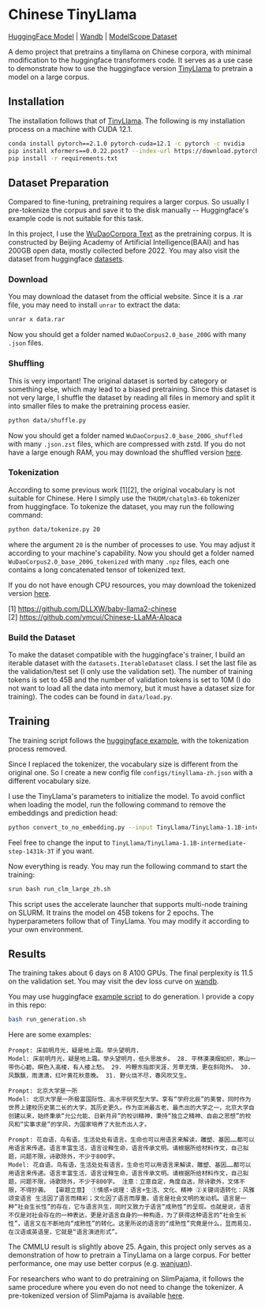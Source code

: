 # Chinese TinyLlama

[HuggingFace Model](https://huggingface.co/whynlp/tinyllama-zh) | [Wandb](https://wandb.ai/whynlp/tinyllama-zh/reports/tinyllama-zh--Vmlldzo3MTA0NDY1) | [ModelScope Dataset](https://www.modelscope.cn/datasets/whynlp/WuDaoCorpus-200G-shuffled)

A demo project that pretrains a tinyllama on Chinese corpora, with minimal modification to the huggingface transformers code. It serves as a use case to demonstrate how to use the huggingface version [TinyLlama](https://github.com/whyNLP/tinyllama) to pretrain a model on a large corpus.

## Installation
The installation follows that of [TinyLlama](https://github.com/whyNLP/tinyllama). The following is my installation process on a machine with CUDA 12.1.

```sh
conda install pytorch==2.1.0 pytorch-cuda=12.1 -c pytorch -c nvidia
pip install xformers==0.0.22.post7 --index-url https://download.pytorch.org/whl/cu121
pip install -r requirements.txt
```

## Dataset Preparation
Compared to fine-tuning, pretraining requires a larger corpus. So usually I pre-tokenize the corpus and save it to the disk manually -- Huggingface's example code is not suitable for this task.

In this project, I use the [WuDaoCorpora Text](https://www.scidb.cn/en/detail?dataSetId=c6a3fe684227415a9db8e21bac4a15ab) as the pretraining corpus. It is constructed by Beijing Academy of Artificial Intelligence(BAAI) and has 200GB open data, mostly collected before 2022. You may also visit the dataset from huggingface [datasets](https://huggingface.co/datasets/p208p2002/wudao).

### Download
You may download the dataset from the official website. Since it is a .rar file, you may need to install `unrar` to extract the data:
```sh
unrar x data.rar
```

Now you should get a folder named `WuDaoCorpus2.0_base_200G` with many `.json` files.

### Shuffling
This is very important! The original dataset is sorted by category or something else, which may lead to a biased pretraining. Since this dataset is not very large, I shuffle the dataset by reading all files in memory and split it into smaller files to make the pretraining process easier.

```sh
python data/shuffle.py
```

Now you should get a folder named `WuDaoCorpus2.0_base_200G_shuffled` with many `.json.zst` files, which are compressed with zstd. If you do not have a large enough RAM, you may download the shuffled version [here](https://www.modelscope.cn/datasets/whynlp/WuDaoCorpus-200G-shuffled).

### Tokenization
According to some previous work [1][2], the original vocabulary is not suitable for Chinese. Here I simply use the `THUDM/chatglm3-6b` tokenizer from huggingface. To tokenize the dataset, you may run the following command:

```sh
python data/tokenize.py 20
```

where the argument `20` is the number of processes to use. You may adjust it according to your machine's capability. Now you should get a folder named `WuDaoCorpus2.0_base_200G_tokenized` with many `.npz` files, each one contains a long concatenated tensor of tokenized text.

If you do not have enough CPU resources, you may download the tokenized version [here](https://www.modelscope.cn/datasets/whynlp/WuDaoCorpus-200G-ChatGLM-tokenized).


[1] https://github.com/DLLXW/baby-llama2-chinese  
[2] https://github.com/ymcui/Chinese-LLaMA-Alpaca

### Build the Dataset
To make the dataset compatible with the huggingface's trainer, I build an iterable dataset with the `datasets.IterableDataset` class. I set the last file as the validation/test set (I only use the validation set). The number of training tokens is set to 45B and the number of validation tokens is set to 10M (I do not want to load all the data into memory, but it must have a dataset size for training). The codes can be found in `data/load.py`.

## Training
The training script follows the [huggingface example](https://github.com/huggingface/transformers/blob/main/examples/pytorch/language-modeling/run_clm.py), with the tokenization process removed.

Since I replaced the tokenizer, the vocabulary size is different from the original one. So I create a new config file `configs/tinyllama-zh.json` with a different vocabulary size.

I use the TinyLlama's parameters to initialize the model. To avoid conflict when loading the model, run the following command to remove the embeddings and prediction head:

```sh
python convert_to_no_embedding.py --input TinyLlama/TinyLlama-1.1B-intermediate-step-1195k-token-2.5T --output outputs/tinyllama-wo-embedding
```

Feel free to change the input to `TinyLlama/TinyLlama-1.1B-intermediate-step-1431k-3T` if you want.

Now everything is ready. You may run the following command to start the training:

```sh
srun bash run_clm_large_zh.sh
```

This script uses the accelerate launcher that supports multi-node training on SLURM. It trains the model on 45B tokens for 2 epochs. The hyperparameters follow that of TinyLlama. You may modify it according to your own environment.

## Results

The training takes about 6 days on 8 A100 GPUs. The final perplexity is 11.5 on the validation set. You may visit the dev loss curve on [wandb](https://wandb.ai/whynlp/tinyllama-zh/reports/tinyllama-zh--Vmlldzo3MTA0NDY1).

You may use huggingface [example script](https://github.com/huggingface/transformers/blob/main/examples/pytorch/text-generation/run_generation.py) to do generation. I provide a copy in this repo:

```sh
bash run_generation.sh
```

Here are some examples:
```
Prompt: 床前明月光，疑是地上霜。举头望明月，
Model: 床前明月光，疑是地上霜。举头望明月，低头思故乡。 28. 平林漠漠烟如织，寒山一带伤心碧。暝色入高楼，有人楼上愁。 29. 吟鞭东指即天涯，芳草无情，更在斜阳外。 30. 风飘飘，雨潇潇，红叶黄花秋意晚。 31. 野火烧不尽，春风吹又生。 

Prompt: 北京大学是一所
Model: 北京大学是一所极富国际性、高水平研究型大学。享有“学府北辰”的美誉，同时作为世界上建校历史第二长的大学，其历史更久。作为亚洲最古老、最杰出的大学之一，北京大学自创建以来，始终秉承“允公允能、日新月异”的校训精神，秉持“独立之精神、自由之思想”的校风和“实事求是”的学风，为国家培养了大批杰出人才。

Prompt: 花自语，鸟有语，生活处处有语言。生命也可以用语言来解读，雕塑、基因……都可以用语言来传递。语言丰富生活，语言诠释生命，语言传承文明。请根据所给材料作文，自己拟题，问题不限，诗歌除外，不少于800字。
Model: 花自语，鸟有语，生活处处有语言。生命也可以用语言来解读，雕塑、基因……都可以用语言来传递。语言丰富生活，语言诠释生命，语言传承文明。请根据所给材料作文，自己拟题，问题不限，诗歌除外，不少于800字。 注意：立意自定，角度自选，除诗歌外，文体不限，不得抄袭。 【审题立意】 ①情感+说理：语言+生活、文化、精神 ②关键词语转化：风雅颂变语言 生活因了语言而精彩；文化因了语言而厚重。语言是社会文明的发动机。语言是一种“社会生长性”的存在，它与语言共生，同时又致力于语言“成熟性”的呈现。也就是说，语言不仅是对社会存在的一种表达，更是对语言自身的一种构造，为了获得这种语言的“社会生长性”，语言又在不断地向“成熟性”的转化。这里所说的语言的“成熟性”究竟是什么，显而易见，在汉语或英语里，它就是“语言演进形式”。
```

The CMMLU result is slightly above 25. Again, this project only serves as a demonstration of how to pretrain a TinyLlama on a large corpus. For better performance, one may use better corpus (e.g. [wanjuan](https://opendatalab.org.cn/OpenDataLab/WanJuan1_dot_0)).

For researchers who want to do pretraining on SlimPajama, it follows the same procedure where you even do not need to change the tokenizer. A pre-tokenized version of SlimPajama is available [here](https://www.modelscope.cn/datasets/whynlp/SlimPajama-627B-Llama-tokenized).
